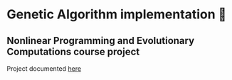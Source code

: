 # Genetic Algorithm implementation 🧬
## Nonlinear Programming and Evolutionary Computations course project

Project documented [here](https://github.com/PetrovDina/genetic_algorithm/blob/main/Dokumentacija%20Genetski.pdf)

